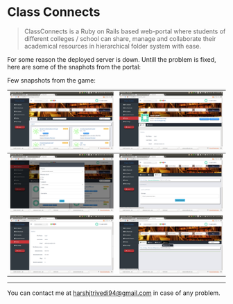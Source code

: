 # Class Connects

> ClassConnects is a Ruby on Rails based web-portal where students of different colleges / school can share, manage and collaborate their academical resources in hierarchical folder system with ease.

For some reason the deployed server is down. Untill the problem is fixed, here are some of the snaphots from the portal:

Few snapshots from the game: 

![Image1](README-Images/1.png?raw=true)  |  ![Image2](README-Images/2.png?raw=true)
:-------------------------:|:-------------------------:
![Image3](README-Images/3.png?raw=true)  |  ![Image4](README-Images/4.png?raw=true)
![Image5](README-Images/5.png?raw=true)  |  ![Image6](README-Images/6.png?raw=true)
---

You can contact me at harshjtrivedi94@gmail.com in case of any problem.
